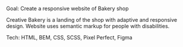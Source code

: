 Goal: Create a responsive website of Bakery shop

Creative Bakery is a landing of the shop with adaptive and responsive design. Website uses semantic markup for people with disabilities.

Tech: HTML, BEM, CSS, SCSS, Pixel Perfect, Figma
